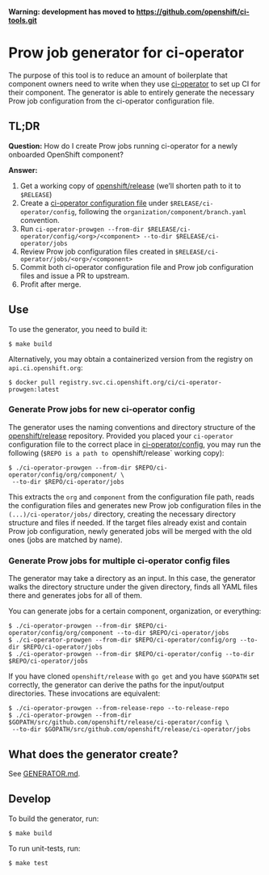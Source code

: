 **Warning: development has moved to https://github.com/openshift/ci-tools.git**

# Prow job generator for ci-operator

The purpose of this tool is to reduce an amount of boilerplate that component
owners need to write when they use
[ci-operator](https://github.com/openshift/ci-operator) to set up CI for their
component. The generator is able to entirely generate the necessary Prow job
configuration from the ci-operator configuration file.

## TL;DR

**Question:** How do I create Prow jobs running ci-operator for a newly onboarded OpenShift
component?

**Answer:**
1. Get a working copy of [openshift/release](https://github.com/openshift/release) (we’ll shorten path to it to `$RELEASE`)
2. Create a [ci-operator configuration file](https://github.com/openshift/ci-operator/blob/master/ONBOARD.md#prepare-configuration-for-component-repo) under `$RELEASE/ci-operator/config`, following the `organization/component/branch.yaml` convention.
3. Run `ci-operator-prowgen --from-dir $RELEASE/ci-operator/config/<org>/<component> --to-dir $RELEASE/ci-operator/jobs`
4. Review Prow job configuration files created in `$RELEASE/ci-operator/jobs/<org>/<component>` 
5. Commit both ci-operator configuration file and Prow job configuration files and issue a PR to upstream.
6. Profit after merge.

## Use

To use the generator, you need to build it:

```
$ make build
```

Alternatively, you may obtain a containerized version from the registry on
`api.ci.openshift.org`:

```
$ docker pull registry.svc.ci.openshift.org/ci/ci-operator-prowgen:latest
```

### Generate Prow jobs for new ci-operator config

The generator uses the naming conventions and directory structure of the
[openshift/release](https://github.com/openshift/release) repository. Provided
you placed your `ci-operator` configuration file to the correct place in
[ci-operator/config](https://github.com/openshift/release/tree/master/ci-operator/config),
you may run the following (`$REPO is a path to `openshift/release` working
copy):

```
$ ./ci-operator-prowgen --from-dir $REPO/ci-operator/config/org/component/ \
 --to-dir $REPO/ci-operator/jobs
```

This extracts the `org` and `component` from the configuration file path, reads
the configuration files and generates new Prow job configuration files in the
`(...)/ci-operator/jobs/` directory, creating the necessary directory structure
and files if needed. If the target files already exist and contain Prow job
configuration, newly generated jobs will be merged with the old ones (jobs are
matched by name).

### Generate Prow jobs for multiple ci-operator config files

The generator may take a directory as an input. In this case, the generator
walks the directory structure under the given directory, finds all YAML files
there and generates jobs for all of them.

You can generate jobs for a certain component, organization, or everything:

```
$ ./ci-operator-prowgen --from-dir $REPO/ci-operator/config/org/component --to-dir $REPO/ci-operator/jobs
$ ./ci-operator-prowgen --from-dir $REPO/ci-operator/config/org --to-dir $REPO/ci-operator/jobs
$ ./ci-operator-prowgen --from-dir $REPO/ci-operator/config --to-dir $REPO/ci-operator/jobs
```

If you have cloned `openshift/release` with `go get` and you have `$GOPATH` set
correctly, the generator can derive the paths for the input/output directories.
These invocations are equivalent:

```
$ ./ci-operator-prowgen --from-release-repo --to-release-repo
$ ./ci-operator-prowgen --from-dir $GOPATH/src/github.com/openshift/release/ci-operator/config \
 --to-dir $GOPATH/src/github.com/openshift/release/ci-operator/jobs
```

## What does the generator create?

See [GENERATOR.md](GENERATOR.md).


## Develop

To build the generator, run:

```
$ make build
```

To run unit-tests, run:

```
$ make test
```
